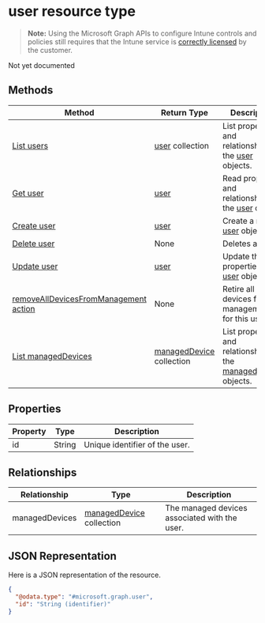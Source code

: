 ﻿# user resource type

> **Note:** Using the Microsoft Graph APIs to configure Intune controls and policies still requires that the Intune service is [correctly licensed](https://go.microsoft.com/fwlink/?linkid=839381) by the customer.

Not yet documented
## Methods
|Method|Return Type|Description|
|---|---|---|
|[List users](../api/intune_devices_user_list.md)|[user](../resources/intune_devices_user.md) collection|List properties and relationships of the [user](../resources/intune_devices_user.md) objects.|
|[Get user](../api/intune_devices_user_get.md)|[user](../resources/intune_devices_user.md)|Read properties and relationships of the [user](../resources/intune_devices_user.md) object.|
|[Create user](../api/intune_devices_user_create.md)|[user](../resources/intune_devices_user.md)|Create a new [user](../resources/intune_devices_user.md) object.|
|[Delete user](../api/intune_devices_user_delete.md)|None|Deletes a [user](../resources/intune_devices_user.md).|
|[Update user](../api/intune_devices_user_update.md)|[user](../resources/intune_devices_user.md)|Update the properties of a [user](../resources/intune_devices_user.md) object.|
|[removeAllDevicesFromManagement action](../api/intune_devices_user_removealldevicesfrommanagement.md)|None|Retire all devices from management for this user|
|[List managedDevices](../api/intune_devices_manageddevice_list.md)|[managedDevice](../resources/intune_devices_manageddevice.md) collection|List properties and relationships of the [managedDevice](../resources/intune_devices_manageddevice.md) objects.|

## Properties
|Property|Type|Description|
|---|---|---|
|id|String|Unique identifier of the user.|

## Relationships
|Relationship|Type|Description|
|---|---|---|
|managedDevices|[managedDevice](../resources/intune_devices_manageddevice.md) collection|The managed devices associated with the user.|

## JSON Representation
Here is a JSON representation of the resource.
<!-- {
  "blockType": "resource",
  "keyProperty": "id",
  "@odata.type": "microsoft.graph.user"
}
-->
```json
{
  "@odata.type": "#microsoft.graph.user",
  "id": "String (identifier)"
}
```



